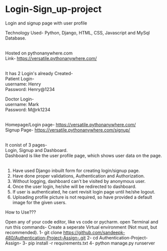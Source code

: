 # Login-Sign_up-project
Login and signup page with user profile

Technology Used- Python, Django, HTML, CSS, Javascript and MySql Database. <br><br>

Hosted on pythonanywhere.com<br>
Link- https://versatile.pythonanywhere.com/<br><br>

It has 2 Login's already Created-<br>
Patient Login-<br>
username:  Henry<br>
Password:   Henry@1234<br>

Doctor Login-<br>
username:   Mark<br>
Password:   M@rk1234<br><br>

Homepage/Login page- https://versatile.pythonanywhere.com/<br>
Signup Page- https://versatile.pythonanywhere.com/signup/<br><br>

It conist of 3 pages- <br>
Login, Signup and Dashboard.<br>
Dashboard is like the user profile page, which shows user data on the page. <br><br>

1) Have used Django inbuilt form for creating login/signup page.<br> 
2) Have done  proper validations, Authentication and Authorization.<br>
3) Without logging, dashboard can't be visited by anonymous user.<br>
4) Once the user login, he/she will be redirected to dashboard.<br>
5) If user is authenticated, he cant revisit login page until he/she logout. <br>
6) Uploading profile picture is not required, so have provided a default image for the given users.<br>

How to Use???

Open any of your code editor, like vs code or pycharm.
open Terminal and run this commands-
Create a seperate Virtual environment (Not must, but recommended).
1- git clone https://github.com/sandeepk-480/Authentication-Project-Assign-.git
2- cd Authentication-Project-Assign-
3- pip install -r requirements.txt
4- python manage.py runserver




